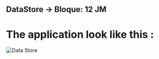 ## DataStore -> Bloque: 12  JM

# The application look like this :
![Data Store](https://github.com/user-attachments/assets/fd4e8ec8-fcdb-46c7-9c8d-8260891b0424)
